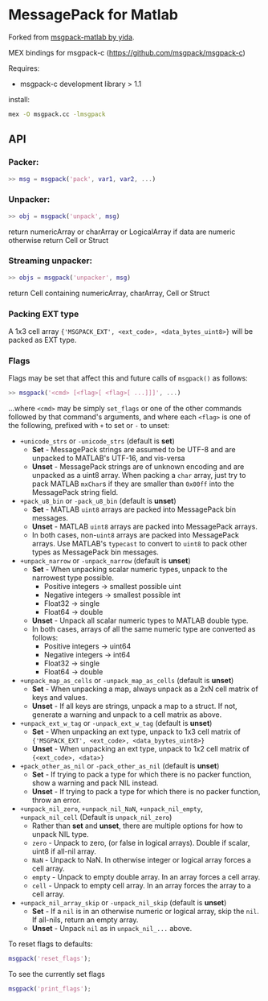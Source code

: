 # MessagePack for Matlab 
Forked from [msgpack-matlab by yida](https://github.com/yida/msgpack-matlab).

MEX bindings for msgpack-c (https://github.com/msgpack/msgpack-c)

Requires:
* msgpack-c development library > 1.1

install: 

```bash
mex -O msgpack.cc -lmsgpack
```

## API

### Packer:

```matlab
>> msg = msgpack('pack', var1, var2, ...)
```

### Unpacker:

```matlab
>> obj = msgpack('unpack', msg) 
```

return numericArray or charArray or LogicalArray if data are numeric otherwise return Cell or
 Struct
  
### Streaming unpacker:

```matlab
>> objs = msgpack('unpacker', msg)
```

return Cell containing numericArray, charArray, Cell or Struct

### Packing EXT type
A 1x3 cell array `{'MSGPACK_EXT', <ext_code>, <data_bytes_uint8>}` will be packed as EXT type.

### Flags

Flags may be set that affect this and future calls of `msgpack()` as follows:

```matlab
>> msgpack('<cmd> [<flag>[ <flag>[ ...]]]', ...)
```

...where `<cmd>` may be simply `set_flags` or one of the other commands followed by that command's
 arguments, and where each `<flag>` is one of the following, prefixed with `+` to set or `-` to
 unset:

* `+unicode_strs` or `-unicode_strs` (default is **set**)
  * **Set** - MessagePack strings are assumed to be UTF-8 and are unpacked to MATLAB's UTF-16, 
    and vis-versa
  * **Unset** - MessagePack strings are of unknown encoding and are unpacked as a uint8 array.
    When packing a `char` array, just try to pack MATLAB `mxChar`s if they are smaller than
    `0x00ff` into the MessagePack string field.
* `+pack_u8_bin` or `-pack_u8_bin` (default is **unset**)
  * **Set** - MATLAB `uint8` arrays are packed into MessagePack bin messages.
  * **Unset** - MATLAB `uint8` arrays are packed into MessagePack arrays.
  * In both cases, non-`uint8` arrays are packed into MessagePack arrays.
    Use MATLAB's `typecast` to convert to `uint8` to pack other types as
    MessagePack bin messages.
* `+unpack_narrow` or `-unpack_narrow` (default is **unset**)
  * **Set** - When unpacking scalar numeric types, unpack to the narrowest type possible.
    * Positive integers -> smallest possible uint
    * Negative integers -> smallest possible int
    * Float32 -> single
    * Float64 -> double
  * **Unset** - Unpack all scalar numeric types to MATLAB double type.
  * In both cases, arrays of all the same numeric type are converted as follows:
    * Positive integers -> uint64
    * Negative integers -> int64
    * Float32 -> single
    * Float64 -> double
* `+unpack_map_as_cells` or `-unpack_map_as_cells` (default is **unset**)
  * **Set** - When unpacking a map, always unpack as a 2xN cell matrix of keys and values.
  * **Unset** - If all keys are strings, unpack a map to a struct. If not, generate a
    warning and unpack to a cell matrix as above.
* `+unpack_ext_w_tag` or `-unpack_ext_w_tag` (default is **unset**)
  * **Set** - When unpacking an ext type, unpack to 1x3 cell matrix of
    `{'MSGPACK_EXT', <ext_code>, <data_byytes_uint8>}`
  * **Unset** - When unpacking an ext type, unpack to 1x2 cell matrix of `{<ext_code>, <data>}`
* `+pack_other_as_nil` or `-pack_other_as_nil` (default is **unset**)
  * **Set** - If trying to pack a type for which there is no packer function, show a warning and
    pack NIL instead.
  * **Unset** - If trying to pack a type for which there is no packer function, throw an error.
* `+unpack_nil_zero`, `+unpack_nil_NaN`, `+unpack_nil_empty`, `+unpack_nil_cell`
  (Default is `unpack_nil_zero`)
  * Rather than **set** and **unset**, there are multiple options for how to unpack NIL type.
  * `zero` - Unpack to zero, (or false in logical arrays). Double if scalar, uint8 if all-nil array.
  * `NaN` - Unpack to NaN. In otherwise integer or logical array forces a cell array.
  * `empty` - Unpack to empty double array. In an array forces a cell array.
  * `cell` - Unpack to empty cell array. In an array forces the array to a cell array.
* `+unpack_nil_array_skip` or `-unpack_nil_skip` (default is **unset**)
  * **Set** - If a `nil` is in an otherwise numeric or logical array, skip the `nil`. If all-nils,
              return an empty array.
  * **Unset** - Unpack `nil` as in `unpack_nil_...` above.

To reset flags to defaults:
```matlab
msgpack('reset_flags');
```

To see the currently set flags
```matlab
msgpack('print_flags');
```

